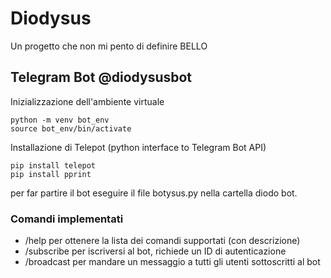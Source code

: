 # Diodysus
Un progetto che non mi pento di definire BELLO
## Telegram Bot @diodysusbot
Inizializzazione dell'ambiente virtuale
```
python -m venv bot_env
source bot_env/bin/activate
```
Installazione di Telepot (python interface to Telegram Bot API)
```
pip install telepot
pip install pprint
```
per far partire il bot eseguire il file botysus.py nella cartella diodo bot.
### Comandi implementati
- /help per ottenere la lista dei comandi supportati (con descrizione)
- /subscribe per iscriversi al bot, richiede un ID di autenticazione
- /broadcast per mandare un messaggio a tutti gli utenti sottoscritti al bot